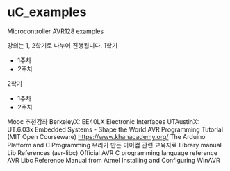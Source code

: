 # uC_examples
Microcontroller AVR128 examples

강의는 1, 2학기로 나누어 진행됩니다.
1학기
- 1주차
- 2주차

2학기
- 1주차
- 2주차 

Mooc 추천강좌
BerkeleyX: EE40LX Electronic Interfaces
UTAustinX: UT.6.03x Embedded Systems - Shape the World
AVR Programming Tutorial (MIT Open Courseware)
https://www.khanacademy.org/
The Arduino Platform and C Programming 
우리가 만든 마이컴 관련 교육자료
Library manual
Lib References (avr-libc)
Official AVR C programming language reference
AVR Libc Reference Manual from Atmel
Installing and Configuring WinAVR
